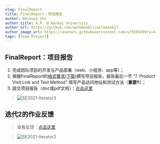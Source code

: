 ```yaml
---
slug: FinalReport
title: FinalReport：项目报告
author: Wenxuan Shi
author_title: A.P. @ Nankai University
author_url: https://github.com/walkman617/walkman617
author_image_url: https://avatars.githubusercontent.com/u/9105499?v=4
tags: [Team Project]
---
```


## FinalReport：项目报告
1. 完成团队项目的开发与产品部署（web、小程序、app等）；
2. 根据FinalReport的[格式要求(下载)](https://github.com/walkman617/SE2021/blob/main/Template/SE-FinalReport.doc)撰写项目报告，报告最后一节 “7. Product Visit Link and Test Method” 填写产品访问地址和测试方法（**重要‼️**）；
3. 提交项目报告（doc或pdf文档）：[点击这里](http://nankai-cs.mikecrm.com/okHZ9Td)

> ![SE2021-Iterator3](/img/assignments/FinalReport.png)



## 迭代2的作业反馈

> 查看反馈：[点击这里](https://docs.qq.com/sheet/DYkhQUG5kb0FVZVlu?tab=5ugisr)

> ![SE2021-Iterator2](/img/assignments/iterator2-fankui.png)
